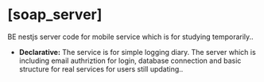 # [soap_server]

BE nestjs server code for mobile service which is for studying temporarily..

* **Declarative:** The service is for simple logging diary. The server which is including email authriztion for login, database connection and basic structure for real services for users still updating.. 